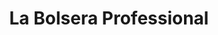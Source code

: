 ---
title: "La Bolsera Professional"
url: /barcelona/la-bolsera-professional/
shop: material de oficina
---
